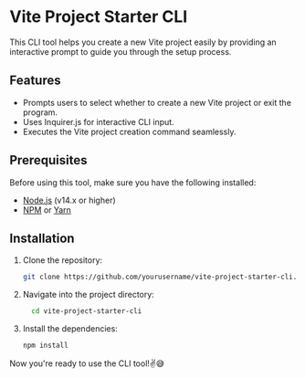 # Vite Project Starter CLI

This CLI tool helps you create a new Vite project easily by providing an interactive prompt to guide you through the setup process.

## Features

- Prompts users to select whether to create a new Vite project or exit the program.
- Uses Inquirer.js for interactive CLI input.
- Executes the Vite project creation command seamlessly.

## Prerequisites

Before using this tool, make sure you have the following installed:

- [Node.js](https://nodejs.org) (v14.x or higher)
- [NPM](https://www.npmjs.com/) or [Yarn](https://yarnpkg.com/)

## Installation

1. Clone the repository:

   ```bash
   git clone https://github.com/yourusername/vite-project-starter-cli.git
2. Navigate into the project directory:

   ```bash
     cd vite-project-starter-cli
3. Install the dependencies:
   ```bash
   npm install

Now you're ready to use the CLI tool!✌😅



